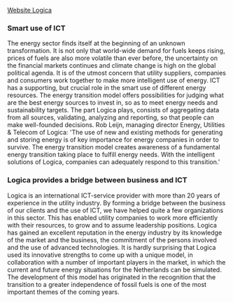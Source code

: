 [Website Logica](http://www.logica.com)

### Smart use of ICT
 
The energy sector finds itself at the beginning of an unknown transformation. It is not only that world-wide demand for fuels keeps rising, prices of fuels are also more volatile than ever before, the uncertainty on the financial markets continues and climate change is high on the global political agenda. It is of the utmost concern that utility suppliers, companies and consumers work together to make more intelligent use of energy. ICT has a supporting, but crucial role in the smart use of different energy resources. The energy transition model offers possibilities for judging what are the best energy sources to invest in, so as to meet energy needs and sustainability targets. The part Logica plays, consists of aggregating data from all sources, validating, analyzing and reporting, so that people can make well-founded decisions. Rob Leijn, managing director Energy, Utilities & Telecom of Logica: 'The use of new and existing methods for generating and storing energy is of key importance for energy companies in order to survive. The energy transition model creates awareness of a fundamental energy transition taking place to fulfill energy needs. With the intelligent solutions of Logica, companies can adequately respond to this transition.'

### Logica provides a bridge between business and ICT
 
Logica is an international ICT-service provider with more than 20 years of experience in the utility industry. By forming a bridge between the business of our clients and the use of ICT, we have helped quite a few organizations in this sector. This has enabled utility companies to work more efficiently with their resources, to grow and to assume leadership positions. Logica has gained an excellent reputation in the energy industry by its knowledge of the market and the business, the commitment of the persons involved and the use of advanced technologies. It is hardly surprising that Logica used its innovative strengths to come up with a unique model, in collaboration with a number of important players in the market, in which the current and future energy situations for the Netherlands can be simulated. The development of this model has originated in the recognition that the transition to a greater independence of fossil fuels is one of the most important themes of the coming years.